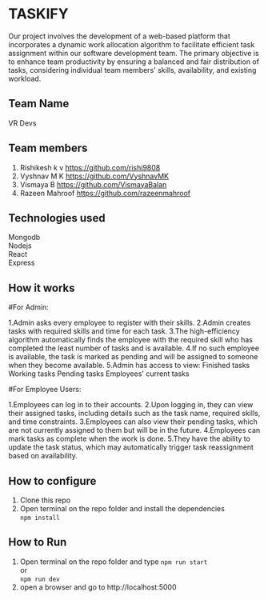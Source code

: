 # TASKIFY

Our project involves the development of a web-based platform that incorporates a dynamic work allocation algorithm to facilitate efficient task assignment within our software development team. The primary objective is to enhance team productivity by ensuring a balanced and fair distribution of tasks, considering individual team members' skills, availability, and existing workload.

## Team Name
  VR Devs

## Team members
1. Rishikesh k v     https://github.com/rishi9808
2. Vyshnav M K       https://github.com/VyshnavMK
3. Vismaya B         https://github.com/VismayaBalan
4. Razeen Mahroof    https://github.com/razeenmahroof
   

## Technologies used
Mongodb <br />
Nodejs <br />
React <br />
Express

## How it works
  #For Admin:

1.Admin asks every employee to register with their skills.
2.Admin creates tasks with required skills and time for each task.
3.The high-efficiency algorithm automatically finds the employee with the required skill who has completed the least number of tasks and is available.
4.If no such employee is available, the task is marked as pending and will be assigned to someone when they become available.
5.Admin has access to view:
    Finished tasks
    Working tasks
    Pending tasks
    Employees' current tasks
    
  #For Employee Users:

1.Employees can log in to their accounts.
2.Upon logging in, they can view their assigned tasks, including details such as the task name, required skills, and time constraints.
3.Employees can also view their pending tasks, which are not currently assigned to them but will be in the future.
4.Employees can mark tasks as complete when the work is done.
5.They have the ability to update the task status, which may automatically trigger task reassignment based on availability.


## How to configure
1. Clone this repo <br /> 
2. Open terminal on the repo folder and install the dependencies  <br /> 
`npm install`

## How to Run
1. Open terminal on the repo folder and type
`npm run start` <br />
or <br />
`npm run dev` <br />
2. open a browser and go to http://localhost:5000
<br />
